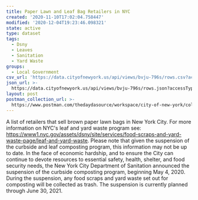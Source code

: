 ```yaml
---
title: Paper Lawn and Leaf Bag Retailers in NYC
created: '2020-11-10T17:02:04.758447'
modified: '2020-12-04T19:23:46.098321'
state: active
type: dataset
tags:
  - Dsny
  - Leaves
  - Sanitation
  - Yard Waste
groups:
  - Local Government
csv_url: 'https://data.cityofnewyork.us/api/views/bvju-796s/rows.csv?accessType=DOWNLOAD'
json_url: >-
  https://data.cityofnewyork.us/api/views/bvju-796s/rows.json?accessType=DOWNLOAD
layout: post
postman_collection_url: >-
  https://www.postman.com/thedaydasource/workspace/city-of-new-york/collection/15909983-086499ef-dca3-41bd-9c9c-29e0f0318a07
---
```

A list of retailers that sell brown paper lawn bags in New York City. For more information on NYC's leaf and yard waste program see: https://www1.nyc.gov/assets/dsny/site/services/food-scraps-and-yard-waste-page/leaf-and-yard-waste. Please note that given the suspension of the curbside and leaf composting program, this information may not be up to date. In the face of economic hardship, and to ensure the City can continue to devote resources to essential safety, health, shelter, and food security needs, the New York City Department of Sanitation announced the suspension of the curbside composting program, beginning May 4, 2020. During the suspension, any food scraps and yard waste set out for composting will be collected as trash. The suspension is currently planned through June 30, 2021.
